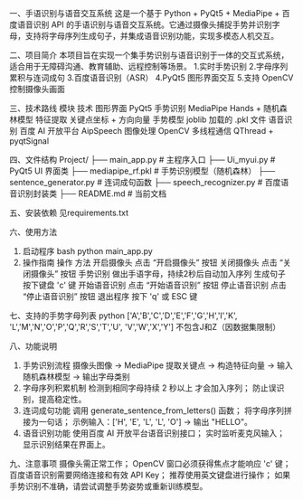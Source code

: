 一、手语识别与语音交互系统
这是一个基于 Python + PyQt5 + MediaPipe + 百度语音识别 API 的手语识别与语音交互系统。它通过摄像头捕捉手势并识别字母，支持将字母序列生成句子，并集成语音识别功能，实现多模态人机交互。

二、项目简介
本项目旨在实现一个集手势识别与语音识别于一体的交互式系统，适合用于无障碍沟通、教育辅助、远程控制等场景。
1.实时手势识别
2.字母序列累积与连词成句
3.百度语音识别（ASR）
4.PyQt5 图形界面交互
5.支持 OpenCV 控制摄像头画面

三、技术路线
模块	技术
图形界面	PyQt5
手势识别	MediaPipe Hands + 随机森林模型
特征提取	关键点坐标 + 方向向量
手势模型	joblib 加载的 .pkl 文件
语音识别	百度 AI 开放平台 AipSpeech
图像处理	OpenCV
多线程通信	QThread + pyqtSignal

四、文件结构
Project/
├── main_app.py               # 主程序入口
├── Ui_myui.py                # PyQt5 UI 界面类
├── mediapipe_rf.pkl          # 手势识别模型（随机森林）
├── sentence_generator.py     # 连词成句函数
├── speech_recognizer.py      # 百度语音识别封装类
├── README.md                 # 当前文档

五、安装依赖
见requirements.txt

六、使用方法
1. 启动程序
bash
python main_app.py
2. 操作指南
操作	方法
开启摄像头	点击 “开启摄像头” 按钮
关闭摄像头	点击 “关闭摄像头” 按钮
手势识别	做出手语字母，持续2秒后自动加入序列
生成句子	按下键盘 'c' 键
开始语音识别	点击 “开始语音识别” 按钮
停止语音识别	点击 “停止语音识别” 按钮
退出程序	按下 'q' 或 ESC 键

七、支持的手势字母列表
python
['A','B','C','D','E','F','G','H','I','K',
 'L','M','N','O','P','Q','R','S','T','U',
 'V','W','X','Y']
不包含J和Z（因数据集限制）

八、功能说明
1. 手势识别流程
摄像头图像 → MediaPipe 提取关键点 → 构造特征向量 → 输入随机森林模型 → 输出字母类别
2. 字母序列积累机制
检测到相同字母持续 2 秒以上 才会加入序列；
防止误识别，提高稳定性。
3. 连词成句功能
调用 generate_sentence_from_letters() 函数；
将字母序列拼接为一句话；
示例输入：['H', 'E', 'L', 'L', 'O'] → 输出 "HELLO"。
4. 语音识别功能
使用百度 AI 开放平台语音识别接口；
实时监听麦克风输入；
显示识别结果在界面上。

九、注意事项
摄像头需正常工作；
OpenCV 窗口必须获得焦点才能响应 'c' 键；
百度语音识别需要网络连接和有效 API Key；
推荐使用英文键盘进行操作；
如果手势识别不准确，请尝试调整手势姿势或重新训练模型。